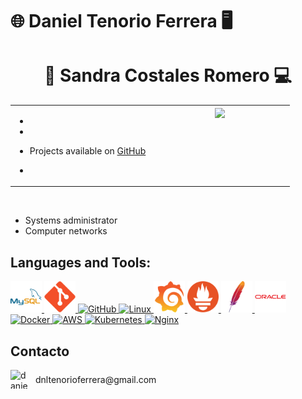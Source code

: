 # :globe_with_meridians: Daniel Tenorio Ferrera :desktop_computer:
 <h1 align="center"> 📱 Sandra Costales Romero 💻</h1>


<table><tr><td valign="top" width="50%">

- 

- 

- Projects available on [GitHub](https://github.com/DanielTenorioF/)

- 


</td><td valign="top" width="50%">
<div align="center">
<img src="https://imarticus.org/blog/wp-content/uploads/2021/12/djbwgfw.gif" align="center" style="width: 100%" />
</div>

</td></tr></table>  
<br/>


- Systems administrator
- Computer networks

## Languages and Tools:

<p align="left"> 
<a href="https://www.typescriptlang.org/" target="_blank"> <img src="https://github.com/devicons/devicon/blob/master/icons/mysql/mysql-original-wordmark.svg" alt="MySQL" width="50" height="50"/>
<a href="https://git-scm.com/" target="_blank"> <img src="https://github.com/devicons/devicon/blob/master/icons/git/git-original.svg" alt="Git" width="50" height="50"/>
<a href="https://github.com/DanielTenorioF" target="_blank"> <img src="https://cdn-icons-png.flaticon.com/256/25/25231.png" alt="GitHub" width="50" height="50"/>
<a href="https://www.linux.org/" target="_blank"> <img src="https://www3.gobiernodecanarias.org/medusa/ecoblog/jlorsal/files/2013/10/Linux-icon.png" alt="Linux" width="50" height="50"/>
<a href="https://grafana.com/" target="_blank"> <img src="https://github.com/devicons/devicon/blob/master/icons/grafana/grafana-original.svg" alt="Grafana" width="50" height="50"/>
<a href="https://prometheus.io/" target="_blank"> <img src="https://github.com/devicons/devicon/blob/master/icons/prometheus/prometheus-original.svg" alt="Prometheus" width="50" height="50"/>
<a href="https://httpd.apache.org/" target="_blank"> <img src="https://github.com/devicons/devicon/blob/master/icons/apache/apache-original.svg" alt="Apache" width="50" height="50"/>
<a href="https://www.oracle.com/" target="_blank"> <img src="https://github.com/devicons/devicon/blob/master/icons/oracle/oracle-original.svg" alt="Oracle" width="50" height="50"/>
<a href="https://www.docker.com/" target="_blank"> <img src="https://2.bp.blogspot.com/-uL7xdajcC8I/XFL3cNJ6PTI/AAAAAAAAKLM/DLpmLx1W_CUXZST_7CIHWC8uNqt2enVNwCLcBGAs/s1600/docker.png" alt="Docker" width="50" height="50"/>
<a href="https://aws.amazon.com/es/" target="_blank"> <img src="https://pcr.cloud-mercato.com/static/img/logo/aws.png" alt="AWS" width="50" height="50"/>
<a href="https://kubernetes.io/" target="_blank"> <img src="https://avatars.githubusercontent.com/u/49082977?s=280&v=4" alt="Kubernetes" width="50" height="50"/>
<a href="https://www.nginx.com/" target="_blank"> <img src="https://ugeek.github.io/blog/images-blog/nginx.png" alt="Nginx" width="50" height="50"/>
</a>
</p>

## Contacto
<a href="mailto:dnltenorioferrera@gmail.com" target="_blank" style="display: flex; align-items: center; text-decoration: none; margin-bottom: 10px;">
  <img src="https://cdn-icons-png.flaticon.com/512/281/281769.png" alt="daniel tenorio ferrera" height="30" width="30" style="margin-right: 10px;" />
  <span style="vertical-align: middle;">dnltenorioferrera@gmail.com</span>
</a>

